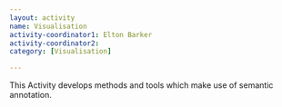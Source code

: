 ```yaml
---
layout: activity
name: Visualisation
activity-coordinator1: Elton Barker
activity-coordinator2: 
category: [Visualisation]

---
```


This Activity develops methods and tools which make use of semantic annotation.
